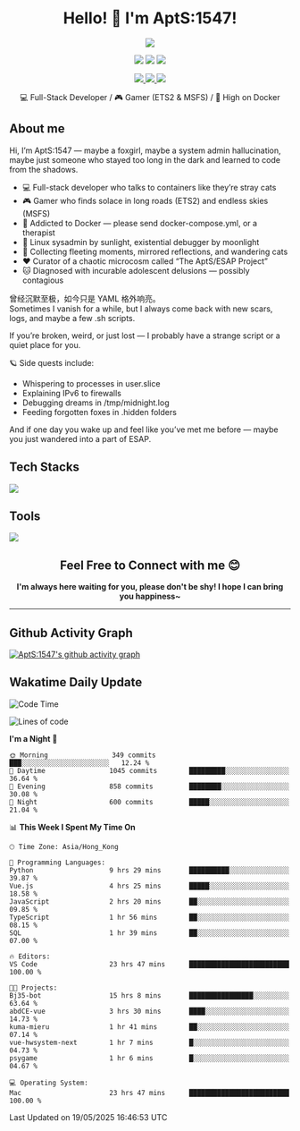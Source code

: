 <div align="center">
  <h1>Hello! 👋 I'm AptS:1547!</h1>
</div>

<div align="center">

  <p>
    <a href="https://github.com/AptS-1547">
      <img src="https://github-readme-stats.vercel.app/api?username=AptS-1547&show_icons=true&theme=transparent" />
    </a>
  </p>

  <p>
    <img src="https://komarev.com/ghpvc/?username=AptS-1547&color=blue&style=flat-square" />
    <img src="https://img.shields.io/github/followers/AptS-1547?style=flat-square" />
    <img src="https://img.shields.io/github/stars/AptS-1547?style=flat-square" />
  </p>

  <p>
  <a href="https://www.esaps.net/">
    <img src="https://img.shields.io/badge/website-4493f8?style=for-the-badge&logo=About.me&logoColor=white" />
  </a>
  <a href="https://wwwesaps.net/feed/">
    <img src="https://img.shields.io/badge/RSS-4493f8?style=for-the-badge&logo=rss&logoColor=white" />
  </a>
  <a href="mailto:apts-1547@esaps.net">
    <img src="https://img.shields.io/badge/Email-4493f8?style=for-the-badge&logo=gmail&logoColor=white" />
  </a>
 </p>

 💻 Full-Stack Developer / 🎮 Gamer (ETS2 & MSFS) / 🐋 High on Docker

</div>

## About me

Hi, I’m AptS:1547 — maybe a foxgirl, maybe a system admin hallucination, maybe just someone who stayed too long in the dark and learned to code from the shadows.  

- 💻 Full-stack developer who talks to containers like they’re stray cats
- 🎮 Gamer who finds solace in long roads (ETS2) and endless skies (MSFS)
- 🐋 Addicted to Docker — please send docker-compose.yml, or a therapist
- 📶 Linux sysadmin by sunlight, existential debugger by moonlight
- 📸 Collecting fleeting moments, mirrored reflections, and wandering cats
- ❤ Curator of a chaotic microcosm called “The AptS/ESAP Project”
- 🐱 Diagnosed with incurable adolescent delusions — possibly contagious

曾经沉默至极，如今只是 YAML 格外响亮。  
Sometimes I vanish for a while, but I always come back with new scars, logs, and maybe a few .sh scripts.  

If you’re broken, weird, or just lost — I probably have a strange script or a quiet place for you.  

🪐 Side quests include:

- Whispering to processes in user.slice
- Explaining IPv6 to firewalls
- Debugging dreams in /tmp/midnight.log
- Feeding forgotten foxes in .hidden folders

And if one day you wake up and feel like you’ve met me before — maybe you just wandered into a part of ESAP.  

## Tech Stacks
<a href="https://skillicons.dev">
  <img src="https://skillicons.dev/icons?i=py,arduino,php,html,css,javascript,typescript,bash,java,kotlin,vue,go,nodejs,cpp,rust,tailwind" />
</a>
   
## Tools

<a href="https://skillicons.dev">
  <img src="https://skillicons.dev/icons?i=ae,pr,ps,au,blender,visualstudio,vscode,androidstudio,idea,anaconda,gradle,maven,npm,vite,yarn,cloudflare,docker,git,github,githubactions,jenkins,nginx,workers,wordpress,sentry,grafana,prometheus,postgres,mysql,mongodb,redis" />
</a>

<div align="center">
  <h2>Feel Free to Connect with me 😊</h2>
</div>

<div align="center">
  <strong>I'm always here waiting for you, please don't be shy! I hope I can bring you happiness~</strong>
</div>

----------------------

## Github Activity Graph

[![AptS:1547's github activity graph](https://github-readme-activity-graph.vercel.app/graph?username=AptS-1547&theme=react-dark)](https://github.com/AptS-1547)

## Wakatime Daily Update

<!--START_SECTION:waka-->
![Code Time](http://img.shields.io/badge/Code%20Time-508%20hrs%2024%20mins-blue)

![Lines of code](https://img.shields.io/badge/From%20Hello%20World%20I%27ve%20Written-618.3%20thousand%20lines%20of%20code-blue)

**I'm a Night 🦉** 

```text
🌞 Morning                349 commits         ███░░░░░░░░░░░░░░░░░░░░░░   12.24 % 
🌆 Daytime                1045 commits        █████████░░░░░░░░░░░░░░░░   36.64 % 
🌃 Evening                858 commits         ████████░░░░░░░░░░░░░░░░░   30.08 % 
🌙 Night                  600 commits         █████░░░░░░░░░░░░░░░░░░░░   21.04 % 
```


📊 **This Week I Spent My Time On** 

```text
🕑︎ Time Zone: Asia/Hong_Kong

💬 Programming Languages: 
Python                   9 hrs 29 mins       ██████████░░░░░░░░░░░░░░░   39.87 % 
Vue.js                   4 hrs 25 mins       █████░░░░░░░░░░░░░░░░░░░░   18.58 % 
JavaScript               2 hrs 20 mins       ██░░░░░░░░░░░░░░░░░░░░░░░   09.85 % 
TypeScript               1 hr 56 mins        ██░░░░░░░░░░░░░░░░░░░░░░░   08.15 % 
SQL                      1 hr 39 mins        ██░░░░░░░░░░░░░░░░░░░░░░░   07.00 % 

🔥 Editors: 
VS Code                  23 hrs 47 mins      █████████████████████████   100.00 % 

🐱‍💻 Projects: 
Bj35-bot                 15 hrs 8 mins       ████████████████░░░░░░░░░   63.64 % 
abdCE-vue                3 hrs 30 mins       ████░░░░░░░░░░░░░░░░░░░░░   14.73 % 
kuma-mieru               1 hr 41 mins        ██░░░░░░░░░░░░░░░░░░░░░░░   07.14 % 
vue-hwsystem-next        1 hr 7 mins         █░░░░░░░░░░░░░░░░░░░░░░░░   04.73 % 
psygame                  1 hr 6 mins         █░░░░░░░░░░░░░░░░░░░░░░░░   04.67 % 

💻 Operating System: 
Mac                      23 hrs 47 mins      █████████████████████████   100.00 % 
```


 Last Updated on 19/05/2025 16:46:53 UTC
<!--END_SECTION:waka-->
